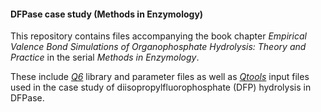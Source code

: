 #### DFPase case study (Methods in Enzymology) 

This repository contains files accompanying the book chapter 
*Empirical Valence Bond Simulations of Organophosphate Hydrolysis: Theory and Practice* in the serial *Methods in Enzymology*.  

These include [*Q6*](https://github.com/qusers/Q6) library and parameter files as well as 
[*Qtools*](https://github.com/mpurg/qtools) input files 
used in the case study of diisopropylfluorophosphate (DFP) hydrolysis in DFPase.


